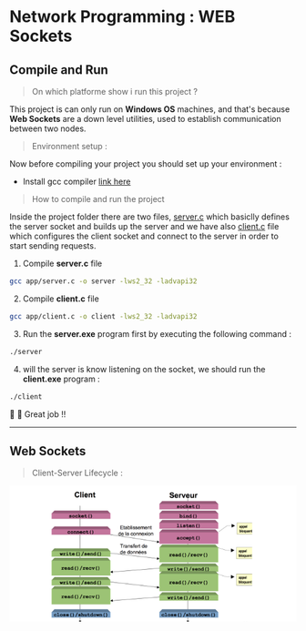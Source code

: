 # Network Programming : WEB Sockets

## Compile and Run

> On which platforme show i run this project ?

This project is can only run on **Windows OS** machines, and that's because **Web Sockets** are a down level utilities,  used to establish communication between two nodes.

> Environment setup :

Now before compiling your project you should set up your environment : 

* Install gcc compiler [link here](https://gcc.gnu.org/)

> How to compile and run the project

Inside the project folder there are two files, [server.c](https://github.com/Aniss-nahim/WEBSocket/blob/master/app/server.c) which basiclly defines the server socket and builds up the server and we have also [client.c](https://github.com/Aniss-nahim/WEBSocket/blob/master/app/client.c) file which configures the client socket and connect to the server in order to start sending requests.

1. Compile __server.c__ file

```bash
gcc app/server.c -o server -lws2_32 -ladvapi32
```

2. Compile __client.c__ file

```bash
gcc app/client.c -o client -lws2_32 -ladvapi32
```

3. Run the __server.exe__ program first by executing the following command :

```bash
./server
```

4. will the server is know listening on the socket, we should run the __client.exe__ program :


```bash
./client
```

:clap: :clap: Great job !!

---

## Web Sockets

> Client-Server Lifecycle :

![Lifecycle](./Docs/client-server.PNG)